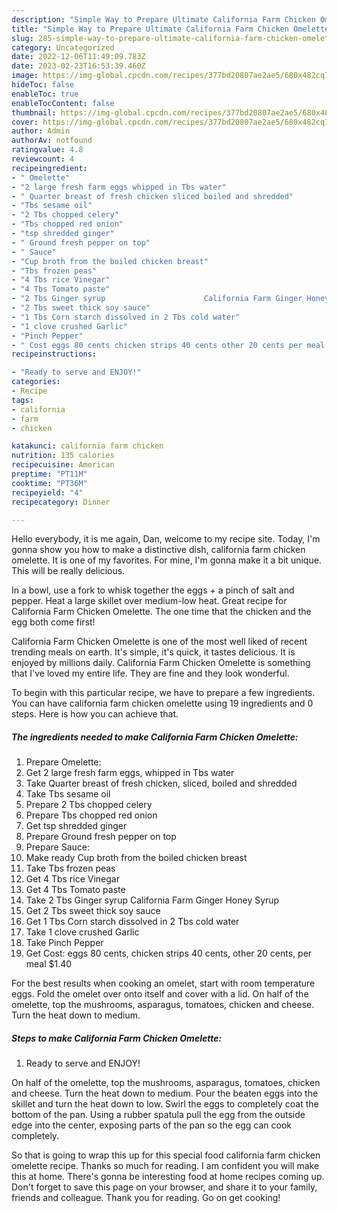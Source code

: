 ```yaml
---
description: "Simple Way to Prepare Ultimate California Farm Chicken Omelette"
title: "Simple Way to Prepare Ultimate California Farm Chicken Omelette"
slug: 285-simple-way-to-prepare-ultimate-california-farm-chicken-omelette
category: Uncategorized
date: 2022-12-06T11:49:09.783Z
date: 2023-02-23T16:53:39.460Z
image: https://img-global.cpcdn.com/recipes/377bd20807ae2ae5/680x482cq70/california-farm-chicken-omelette-recipe-main-photo.jpg
hideToc: false
enableToc: true
enableTocContent: false
thumbnail: https://img-global.cpcdn.com/recipes/377bd20807ae2ae5/680x482cq70/california-farm-chicken-omelette-recipe-main-photo.jpg
cover: https://img-global.cpcdn.com/recipes/377bd20807ae2ae5/680x482cq70/california-farm-chicken-omelette-recipe-main-photo.jpg
author: Admin
authorAv: notfound
ratingvalue: 4.8
reviewcount: 4
recipeingredient:
- " Omelette"
- "2 large fresh farm eggs whipped in Tbs water"
- " Quarter breast of fresh chicken sliced boiled and shredded"
- "Tbs sesame oil"
- "2 Tbs chopped celery"
- "Tbs chopped red onion"
- "tsp shredded ginger"
- " Ground fresh pepper on top"
- " Sauce"
- "Cup broth from the boiled chicken breast"
- "Tbs frozen peas"
- "4 Tbs rice Vinegar"
- "4 Tbs Tomato paste"
- "2 Tbs Ginger syrup                      California Farm Ginger Honey Syrup"
- "2 Tbs sweet thick soy sauce"
- "1 Tbs Corn starch dissolved in 2 Tbs cold water"
- "1 clove crushed Garlic"
- "Pinch Pepper"
- " Cost eggs 80 cents chicken strips 40 cents other 20 cents per meal 140"
recipeinstructions:

- "Ready to serve and ENJOY!"
categories:
- Recipe
tags:
- california
- farm
- chicken

katakunci: california farm chicken 
nutrition: 135 calories
recipecuisine: American
preptime: "PT11M"
cooktime: "PT36M"
recipeyield: "4"
recipecategory: Dinner

---
```



Hello everybody, it is me again, Dan, welcome to my recipe site. Today, I'm gonna show you how to make a distinctive dish, california farm chicken omelette. It is one of my favorites. For mine, I'm gonna make it a bit unique. This will be really delicious.

In a bowl, use a fork to whisk together the eggs + a pinch of salt and pepper. Heat a large skillet over medium-low heat. Great recipe for California Farm Chicken Omelette. The one time that the chicken and the egg both come first!

California Farm Chicken Omelette is one of the most well liked of recent trending meals on earth. It's simple, it's quick, it tastes delicious. It is enjoyed by millions daily. California Farm Chicken Omelette is something that I've loved my entire life. They are fine and they look wonderful.


To begin with this particular recipe, we have to prepare a few ingredients. You can have california farm chicken omelette using 19 ingredients and 0 steps. Here is how you can achieve that.

<!--inarticleads1-->

##### The ingredients needed to make California Farm Chicken Omelette:

1. Prepare  Omelette:
1. Get 2 large fresh farm eggs, whipped in Tbs water
1. Take  Quarter breast of fresh chicken, sliced, boiled and shredded
1. Take Tbs sesame oil
1. Prepare 2 Tbs chopped celery
1. Prepare Tbs chopped red onion
1. Get tsp shredded ginger
1. Prepare  Ground fresh pepper on top
1. Prepare  Sauce:
1. Make ready Cup broth from the boiled chicken breast
1. Take Tbs frozen peas
1. Get 4 Tbs rice Vinegar
1. Get 4 Tbs Tomato paste
1. Take 2 Tbs Ginger syrup                      California Farm Ginger Honey Syrup
1. Get 2 Tbs sweet thick soy sauce
1. Get 1 Tbs Corn starch dissolved in 2 Tbs cold water
1. Take 1 clove crushed Garlic
1. Take Pinch Pepper
1. Get  Cost: eggs 80 cents, chicken strips 40 cents, other 20 cents, per meal $1.40


For the best results when cooking an omelet, start with room temperature eggs. Fold the omelet over onto itself and cover with a lid. On half of the omelette, top the mushrooms, asparagus, tomatoes, chicken and cheese. Turn the heat down to medium. 

<!--inarticleads2-->

##### Steps to make California Farm Chicken Omelette:


1. Ready to serve and ENJOY!

On half of the omelette, top the mushrooms, asparagus, tomatoes, chicken and cheese. Turn the heat down to medium. Pour the beaten eggs into the skillet and turn the heat down to low. Swirl the eggs to completely coat the bottom of the pan. Using a rubber spatula pull the egg from the outside edge into the center, exposing parts of the pan so the egg can cook completely. 

So that is going to wrap this up for this special food california farm chicken omelette recipe. Thanks so much for reading. I am confident you will make this at home. There's gonna be interesting food at home recipes coming up. Don't forget to save this page on your browser, and share it to your family, friends and colleague. Thank you for reading. Go on get cooking!
